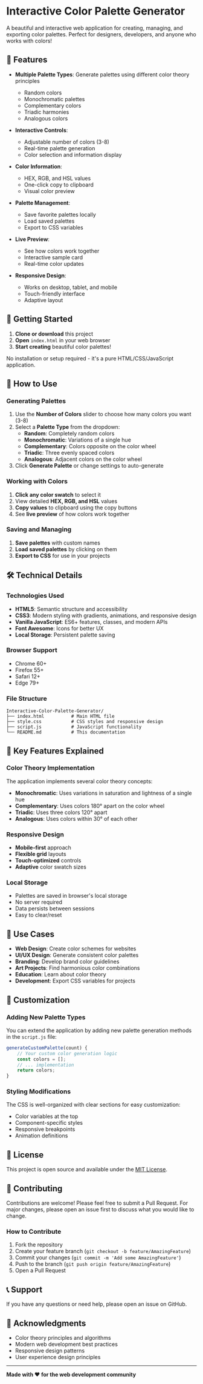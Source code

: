 # Interactive Color Palette Generator

A beautiful and interactive web application for creating, managing, and exporting color palettes. Perfect for designers, developers, and anyone who works with colors!

## 🎨 Features

- **Multiple Palette Types**: Generate palettes using different color theory principles
  - Random colors
  - Monochromatic palettes
  - Complementary colors
  - Triadic harmonies
  - Analogous colors

- **Interactive Controls**:
  - Adjustable number of colors (3-8)
  - Real-time palette generation
  - Color selection and information display

- **Color Information**:
  - HEX, RGB, and HSL values
  - One-click copy to clipboard
  - Visual color preview

- **Palette Management**:
  - Save favorite palettes locally
  - Load saved palettes
  - Export to CSS variables

- **Live Preview**:
  - See how colors work together
  - Interactive sample card
  - Real-time color updates

- **Responsive Design**:
  - Works on desktop, tablet, and mobile
  - Touch-friendly interface
  - Adaptive layout

## 🚀 Getting Started

1. **Clone or download** this project
2. **Open** `index.html` in your web browser
3. **Start creating** beautiful color palettes!

No installation or setup required - it's a pure HTML/CSS/JavaScript application.

## 📱 How to Use

### Generating Palettes
1. Use the **Number of Colors** slider to choose how many colors you want (3-8)
2. Select a **Palette Type** from the dropdown:
   - **Random**: Completely random colors
   - **Monochromatic**: Variations of a single hue
   - **Complementary**: Colors opposite on the color wheel
   - **Triadic**: Three evenly spaced colors
   - **Analogous**: Adjacent colors on the color wheel
3. Click **Generate Palette** or change settings to auto-generate

### Working with Colors
1. **Click any color swatch** to select it
2. View detailed **HEX, RGB, and HSL** values
3. **Copy values** to clipboard using the copy buttons
4. See **live preview** of how colors work together

### Saving and Managing
1. **Save palettes** with custom names
2. **Load saved palettes** by clicking on them
3. **Export to CSS** for use in your projects

## 🛠️ Technical Details

### Technologies Used
- **HTML5**: Semantic structure and accessibility
- **CSS3**: Modern styling with gradients, animations, and responsive design
- **Vanilla JavaScript**: ES6+ features, classes, and modern APIs
- **Font Awesome**: Icons for better UX
- **Local Storage**: Persistent palette saving

### Browser Support
- Chrome 60+
- Firefox 55+
- Safari 12+
- Edge 79+

### File Structure
```
Interactive-Color-Palette-Generator/
├── index.html          # Main HTML file
├── style.css           # CSS styles and responsive design
├── script.js           # JavaScript functionality
└── README.md           # This documentation
```

## 🎯 Key Features Explained

### Color Theory Implementation
The application implements several color theory concepts:

- **Monochromatic**: Uses variations in saturation and lightness of a single hue
- **Complementary**: Uses colors 180° apart on the color wheel
- **Triadic**: Uses three colors 120° apart
- **Analogous**: Uses colors within 30° of each other

### Responsive Design
- **Mobile-first** approach
- **Flexible grid** layouts
- **Touch-optimized** controls
- **Adaptive** color swatch sizes

### Local Storage
- Palettes are saved in browser's local storage
- No server required
- Data persists between sessions
- Easy to clear/reset

## 🎨 Use Cases

- **Web Design**: Create color schemes for websites
- **UI/UX Design**: Generate consistent color palettes
- **Branding**: Develop brand color guidelines
- **Art Projects**: Find harmonious color combinations
- **Education**: Learn about color theory
- **Development**: Export CSS variables for projects

## 🔧 Customization

### Adding New Palette Types
You can extend the application by adding new palette generation methods in the `script.js` file:

```javascript
generateCustomPalette(count) {
    // Your custom color generation logic
    const colors = [];
    // ... implementation
    return colors;
}
```

### Styling Modifications
The CSS is well-organized with clear sections for easy customization:
- Color variables at the top
- Component-specific styles
- Responsive breakpoints
- Animation definitions

## 📄 License

This project is open source and available under the [MIT License](LICENSE).

## 🤝 Contributing

Contributions are welcome! Please feel free to submit a Pull Request. For major changes, please open an issue first to discuss what you would like to change.

### How to Contribute
1. Fork the repository
2. Create your feature branch (`git checkout -b feature/AmazingFeature`)
3. Commit your changes (`git commit -m 'Add some AmazingFeature'`)
4. Push to the branch (`git push origin feature/AmazingFeature`)
5. Open a Pull Request

## 📞 Support

If you have any questions or need help, please open an issue on GitHub.

## 🌟 Acknowledgments

- Color theory principles and algorithms
- Modern web development best practices
- Responsive design patterns
- User experience design principles

---

**Made with ❤️ for the web development community**
